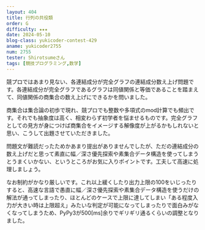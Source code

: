 ```yaml
---
layout: 404
title: 行列の共役類
order: G
difficulty: ★★★
date: 2024-05-10
blog-class: yukicoder-contest-429
aname: yukicoder2755
num: 2755
tester: Shirotsumeさん
tags: [競技プログラミング,数学]
---
```


<p>
競プロではあまり見ない、各連結成分が完全グラフの連結成分数え上げ問題です。各連結成分が完全グラフであるグラフは同値関係と等価であることを踏まえて、同値関係の商集合の数え上げにできるかを問いました。
</p>
<p>
商集合は集合論の初歩で現れ、競プロでも整数や多項式のmod計算でも頻出です。それでも抽象度は高く、相変わらず初学者を悩ませるものです。完全グラフとしての見方が身につけば商集合をイメージする解像度が上がるかもしれないと思い、こうして出題させていただきました。
</p>
<p>
問題文が難読だったためかあまり提出がありませんでしたが、ただの連結成分の数え上げだと思って素直に幅／深さ優先探索や素集合データ構造を使ってしまうとうまくいかない、というところがお気に入りポイントです。工夫して高速に処理しましょう。
</p>
<p>
なお制約がかなり厳しいです。これ以上緩くしたり出力上限の100をいじったりすると、高速な言語で愚直に幅／深さ優先探索や素集合データ構造を使うだけの解法が通ってしまったり、ほとんどのケースで上限に達してしまい「ある程度入力が大きい時は上限超え」みたいな判定が可能になってしまったりで面白みがなくなってしまうため、PyPy3が500[ms]余りでギリギリ通るくらいの調整となりました。
</p>
